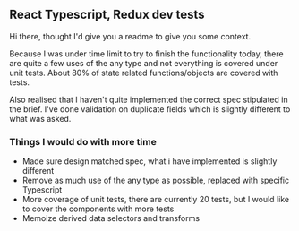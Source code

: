 ## React Typescript, Redux dev tests

Hi there, thought I'd give you a readme to give you some context.

Because I was under time limit to try to finish the functionality today, there are quite a few uses of the any type and not everything is covered under unit tests. About 80% of state related
functions/objects are covered with tests.

Also realised that I haven't quite implemented the correct spec stipulated in the brief. I've done validation on duplicate fields which is slightly different to what was asked.

### Things I would do with more time
- Made sure design matched spec, what i have implemented is slightly different
- Remove as much use of the any type as possible, replaced with specific Typescript
- More coverage of unit tests, there are currently 20 tests, but I would like to cover the components with more tests
- Memoize derived data selectors and transforms
